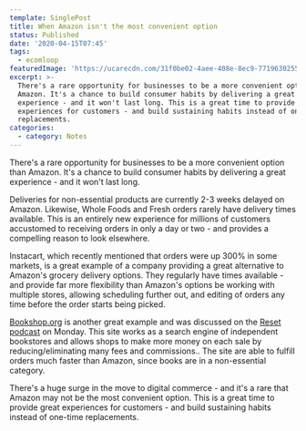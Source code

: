 ```yaml
---
template: SinglePost
title: When Amazon isn't the most convenient option
status: Published
date: '2020-04-15T07:45'
tags:
  - ecomloop
featuredImage: 'https://ucarecdn.com/31f0be02-4aee-408e-8ec9-77196302555a/'
excerpt: >-
  There's a rare opportunity for businesses to be a more convenient option than
  Amazon. It's a chance to build consumer habits by delivering a great
  experience - and it won't last long. This is a great time to provide great
  experiences for customers - and build sustaining habits instead of one-time
  replacements.
categories:
  - category: Notes
---
```

There's a rare opportunity for businesses to be a more convenient option than Amazon. It's a chance to build consumer habits by delivering a great experience - and it won't last long.

Deliveries for non-essential products are currently 2-3 weeks delayed on Amazon. Likewise, Whole Foods and Fresh orders rarely have delivery times available. This is an entirely new experience for millions of customers accustomed to receiving orders in only a day or two - and provides a compelling reason to look elsewhere.

Instacart, which recently mentioned that orders were up 300% in some markets, is a great example of a company providing a great alternative to Amazon's grocery delivery options. They regularly have times available - and provide far more flexibility than Amazon's options be working with multiple stores, allowing scheduling further out, and editing of orders any time before the order starts being picked.

[Bookshop.org](https://bookshop.org/) is another great example and was discussed on the [Reset podcast](https://open.spotify.com/episode/4bWIb9v7bQCZ04hwm0kgkj) on Monday. This site works as a search engine of independent bookstores and allows shops to make more money on each sale by reducing/eliminating many fees and commissions.. The site are able to fulfill orders much faster than Amazon, since books are in a non-essential category.

There's a huge surge in the move to digital commerce - and it's a rare that Amazon may not be the most convenient option.  This is a great time to provide great experiences for customers - and build sustaining habits instead of one-time replacements.
